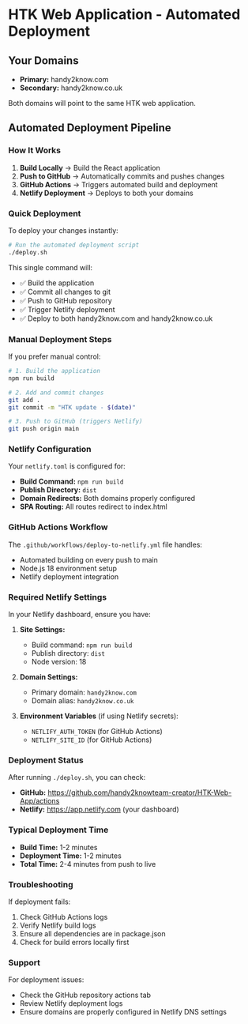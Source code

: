 # HTK Web Application - Automated Deployment

## Your Domains
- **Primary:** handy2know.com
- **Secondary:** handy2know.co.uk

Both domains will point to the same HTK web application.

## Automated Deployment Pipeline

### How It Works
1. **Build Locally** → Build the React application
2. **Push to GitHub** → Automatically commits and pushes changes
3. **GitHub Actions** → Triggers automated build and deployment
4. **Netlify Deployment** → Deploys to both your domains

### Quick Deployment

To deploy your changes instantly:

```bash
# Run the automated deployment script
./deploy.sh
```

This single command will:
- ✅ Build the application
- ✅ Commit all changes to git
- ✅ Push to GitHub repository
- ✅ Trigger Netlify deployment
- ✅ Deploy to both handy2know.com and handy2know.co.uk

### Manual Deployment Steps

If you prefer manual control:

```bash
# 1. Build the application
npm run build

# 2. Add and commit changes
git add .
git commit -m "HTK update - $(date)"

# 3. Push to GitHub (triggers Netlify)
git push origin main
```

### Netlify Configuration

Your `netlify.toml` is configured for:
- **Build Command:** `npm run build`
- **Publish Directory:** `dist`
- **Domain Redirects:** Both domains properly configured
- **SPA Routing:** All routes redirect to index.html

### GitHub Actions Workflow

The `.github/workflows/deploy-to-netlify.yml` file handles:
- Automated building on every push to main
- Node.js 18 environment setup
- Netlify deployment integration

### Required Netlify Settings

In your Netlify dashboard, ensure you have:

1. **Site Settings:**
   - Build command: `npm run build`
   - Publish directory: `dist`
   - Node version: 18

2. **Domain Settings:**
   - Primary domain: `handy2know.com`
   - Domain alias: `handy2know.co.uk`

3. **Environment Variables** (if using Netlify secrets):
   - `NETLIFY_AUTH_TOKEN` (for GitHub Actions)
   - `NETLIFY_SITE_ID` (for GitHub Actions)

### Deployment Status

After running `./deploy.sh`, you can check:
- **GitHub:** https://github.com/handy2knowteam-creator/HTK-Web-App/actions
- **Netlify:** https://app.netlify.com (your dashboard)

### Typical Deployment Time
- **Build Time:** 1-2 minutes
- **Deployment Time:** 1-2 minutes
- **Total Time:** 2-4 minutes from push to live

### Troubleshooting

If deployment fails:
1. Check GitHub Actions logs
2. Verify Netlify build logs
3. Ensure all dependencies are in package.json
4. Check for build errors locally first

### Support

For deployment issues:
- Check the GitHub repository actions tab
- Review Netlify deployment logs
- Ensure domains are properly configured in Netlify DNS settings
